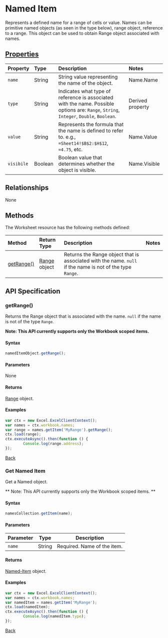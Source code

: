 # Named Item

Represents a defined name for a range of cells or value. Names can be primitive named objects (as seen in the type below), range object, reference to a range.
This object can be used to obtain Range object associated with names.

## [Properties](#get-named-item)

| Property         | Type    |Description|Notes  |
|:-----------------|:--------|:----------|:-----|
| `name`  | String|String value representing the name of the object.| Name.Name|
| `type` | String|Indicates what type of reference is associated with the name. Possible options are: `Range`, `String`, `Integer`, `Double`, `Boolean`. | Derived property |
| `value`| String |Represents the formula that the name is defined to refer to. e.g., `=Sheet14!$B$2:$H$12`, `=4.75`, etc. | Name.Value|
| `visibile` | Boolean |Boolean value that determines whether the object is visible. | Name.Visible |

## Relationships
None
     
## Methods

The Worksheet resource has the following methods defined:

| Method     | Return Type    |Description|Notes  |
|:-----------------|:--------|:----------|:------|
|[getRange()](#getrange)| [Range](range.md) object |Returns the Range object that is associated with the name. `null` if the name is not of the type `Range`.| |

## API Specification 

### getRange()

Returns the Range object that is associated with the name. `null` if the name is not of the type `Range`. 

**Note: This API currently supports only the Workbook scoped items.**

#### Syntax
```js
namedItemObject.getRange(); 
```

#### Parameters
None

#### Returns

[Range](range.md) object.

#### Examples
```js
var ctx = new Excel.ExcelClientContext();
var names = ctx.workbook.names;
var range = names.getItem('MyRange').getRange();
ctx.load(range);
ctx.executeAsync().then(function () {
		Console.log(range.address);
});
```
[Back](#methods)

### Get Named Item

Get a Named object. 

** Note: This API currently supports only the Workbook scoped items. **
#### Syntax
```js
namesCollection.getItem(name);
```

#### Parameters

Parameter       | Type  | Description
--------------- | ------ | ------------
 `name`| String | Required. Name of the item.

#### Returns

[Named-Item](nameditem.md) object.

#### Examples
```js
var ctx = new Excel.ExcelClientContext();
var names = ctx.workbook.names;
var namedItem = names.getItem('MyRange');
ctx.load(namedItem);
ctx.executeAsync().then(function () {
		Console.log(namedItem.type);
});
```
[Back](#properties)
